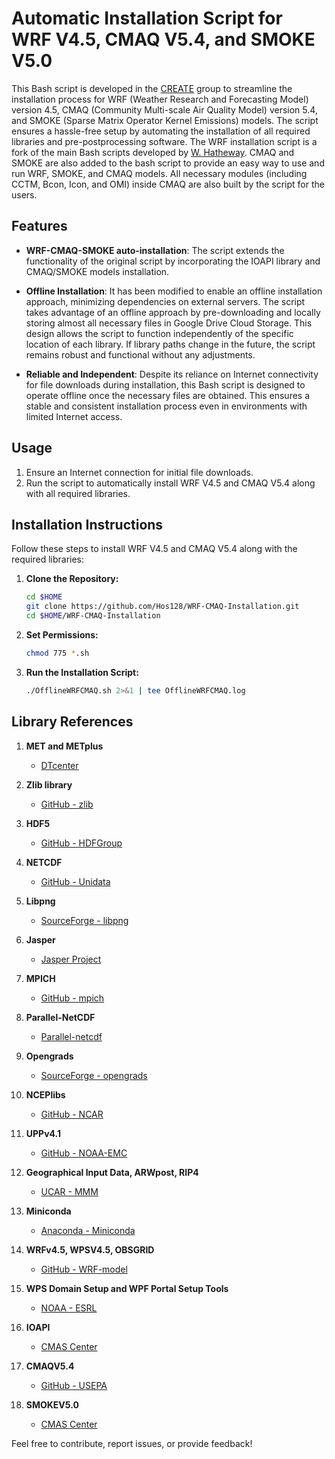 Automatic Installation Script for WRF V4.5, CMAQ V5.4, and SMOKE V5.0
========================================================

This Bash script is developed in the [CREATE](https://www.sfu.ca/see/research/sustainable-urban-transportation.html) group to streamline the installation process for WRF (Weather Research and Forecasting Model) version 4.5, CMAQ (Community Multi-scale Air Quality Model) version 5.4, and SMOKE (Sparse Matrix Operator Kernel Emissions) models. The script ensures a hassle-free setup by automating the installation of all required libraries and pre-postprocessing software. The WRF installation script is a fork of the main Bash scripts developed by [W. Hatheway](https://github.com/HathewayWill/WRF-MOSIT.git). CMAQ and SMOKE are also added to the bash script to provide an easy way to use and run WRF, SMOKE, and CMAQ models. All necessary modules (including CCTM, Bcon, Icon, and OMI) inside CMAQ are also built by the script for the users.

Features
--------
*   **WRF-CMAQ-SMOKE auto-installation**: The script extends the functionality of the original script by incorporating the IOAPI library and CMAQ/SMOKE models installation.
  
*   **Offline Installation**: It has been modified to enable an offline installation approach, minimizing dependencies on external servers. The script takes advantage of an offline approach by pre-downloading and locally storing almost all necessary files in Google Drive Cloud Storage. This design allows the script to function independently of the specific location of each library. If library paths change in the future, the script remains robust and functional without any adjustments.
    
*   **Reliable and Independent**: Despite its reliance on Internet connectivity for file downloads during installation, this Bash script is designed to operate offline once the necessary files are obtained. This ensures a stable and consistent installation process even in environments with limited Internet access.
    

Usage
-----

1.  Ensure an Internet connection for initial file downloads.
2.  Run the script to automatically install WRF V4.5 and CMAQ V5.4 along with all required libraries.


Installation Instructions
-----

Follow these steps to install WRF V4.5 and CMAQ V5.4 along with the required libraries:

1. **Clone the Repository:**
    ```bash
    cd $HOME
    git clone https://github.com/Hos128/WRF-CMAQ-Installation.git
    cd $HOME/WRF-CMAQ-Installation
    ```

2. **Set Permissions:**
    ```bash
    chmod 775 *.sh
    ```

3. **Run the Installation Script:**
    ```bash
    ./OfflineWRFCMAQ.sh 2>&1 | tee OfflineWRFCMAQ.log
    ```



Library References
------------------

1. **MET and METplus**
   - [DTcenter](https://dtcenter.org/)

2. **Zlib library**
   - [GitHub - zlib](https://github.com/madler/zlib)

3. **HDF5**
   - [GitHub - HDFGroup](https://github.com/HDFGroup/hdf5)

4. **NETCDF**
   - [GitHub - Unidata](https://github.com/Unidata/)

5. **Libpng**
   - [SourceForge - libpng](https://download.sourceforge.net/libpng/)

6. **Jasper**
   - [Jasper Project](https://www.ece.uvic.ca/~frodo/jasper/)

7. **MPICH**
   - [GitHub - mpich](https://github.com/pmodels/mpich/)

8. **Parallel-NetCDF**
   - [Parallel-netcdf](https://parallel-netcdf.github.io/)

9. **Opengrads**
   - [SourceForge - opengrads](https://sourceforge.net/projects/opengrads/)

10. **NCEPlibs**
    - [GitHub - NCAR](https://github.com/NCAR/)

11. **UPPv4.1**
    - [GitHub - NOAA-EMC](https://github.com/NOAA-EMC/EMC_post)

12. **Geographical Input Data, ARWpost, RIP4**
    - [UCAR - MMM](http://www2.mmm.ucar.edu/)

13. **Miniconda**
    - [Anaconda - Miniconda](https://repo.anaconda.com/miniconda/)

14. **WRFv4.5, WPSV4.5, OBSGRID**
    - [GitHub - WRF-model](https://github.com/wrf-model/)

15. **WPS Domain Setup and WPF Portal Setup Tools**
    - [NOAA - ESRL](https://esrl.noaa.gov/)

16. **IOAPI**
    - [CMAS Center](https://www.cmascenter.org/ioapi/)

17. **CMAQV5.4**
    - [GitHub - USEPA](https://github.com/USEPA/CMAQ/)

18. **SMOKEV5.0**
    - [CMAS Center](https://www.cmascenter.org/ioapi/)



Feel free to contribute, report issues, or provide feedback!
